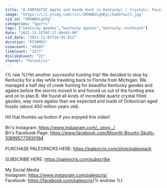 ```yaml
---
title: "A FANTASTIC Agate and Geode Hunt in Kentucky! | Crystals, Fossils and Minerals!"
image: "https:\/\/i.ytimg.com\/vi\/SMXWBVLgUEg\/hqdefault.jpg"
vid_id: "SMXWBVLgUEg"
categories: "Sports"
tags: ["kentucky geodes","kentucky agates","kentucky rockhound"]
date: "2021-11-15T07:17:40+03:00"
vid_date: "2021-11-07T16:45:01Z"
duration: "PT30M5S"
viewcount: "45685"
likeCount: "1577"
dislikeCount: "23"
channel: "PaleoCris"
---
```

{% raw %}Yet another successful hunting trip! We decided to stop by Kentucky for a day while traveling back to Florida from Michigan. We managed a half day of creek hunting for beautiful Kentucky geodes and agates before the storms moved in and forced us out of the hunting area and on to plan B. We found all kinds of incredible quartz crystal filled geodes, way more agates than we expected and loads of Ordovician aged fossils (about 450 million years old).<br /><br />Hit that thumbs up button if you enjoyed this video!<br /><br />Bri's Instagram: <a rel="nofollow" target="blank" href="https://www.instagram.com/_.onxy._/">https://www.instagram.com/_.onxy._/</a><br />Bri's Facebook Page: <a rel="nofollow" target="blank" href="https://www.facebook.com/Moonlit-Bounty-Skulls-108995773930194">https://www.facebook.com/Moonlit-Bounty-Skulls-108995773930194</a><br /><br />PURCHASE PALEOPACKS HERE: <a rel="nofollow" target="blank" href="https://paleocris.com/shop/paleopack">https://paleocris.com/shop/paleopack</a><br /><br />SUBSCRIBE HERE: <a rel="nofollow" target="blank" href="https://paleocris.com/subscribe">https://paleocris.com/subscribe</a><br /><br />My Social Media<br />Instagram: <a rel="nofollow" target="blank" href="https://www.instagram.com/paleocris/">https://www.instagram.com/paleocris/</a><br />Facebook: <a rel="nofollow" target="blank" href="https://facebook.com/paleocris">https://facebook.com/paleocris</a>{% endraw %}
